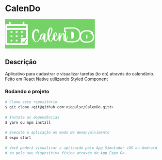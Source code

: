 # CalenDo
<img src='https://raw.githubusercontent.com/vicpulsr/CalenDo/master/src/assets/logo.png' />

## Descrição
Aplicativo para cadastrar e visualizar tarefas (to do) através do calendário. Feito em React Native utilizando Styled Component

###  Rodando o projeto

```bash
# Clone este repositório
$ git clone <git@github.com:vicpulsr/CalenDo.gitt>

# Instale as dependências
$ yarn ou npm install

# Execute a aplicação em modo de desenvolvimento
$ expo start

# Você poderá visualizar a aplicação pelo App Simulador iOS ou Android 
# ou pelo seu dispositivo físico através do App Expo Go. 
```
